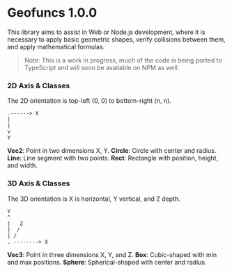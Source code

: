 # Geofuncs 1.0.0

This library aims to assist in Web or Node.js development, where it is necessary to apply basic geometric shapes, verify collisions between them, and apply mathematical formulas.

> Note: This is a work in progress, much of the code is being ported to TypeScript and will soon be available on NPM as well.

### 2D Axis & Classes

The 2D orientation is top-left (0, 0) to bottom-right (n, n).

```
.------> X
|
|
v
Y
```

**Vec2**: Point in two dimensions X, Y.
**Circle**: Circle with center and radius.
**Line**: Line segment with two points.
**Rect**: Rectangle with position, height, and width.

### 3D Axis & Classes

The 3D orientation is X is horizontal, Y vertical, and Z depth.

```
Y
^
|   Z
|  /
| /
. --------> X
```

**Vec3**: Point in three dimensions X, Y, and Z.
**Box**: Cubic-shaped with min and max positions.
**Sphere**: Spherical-shaped with center and radius.
